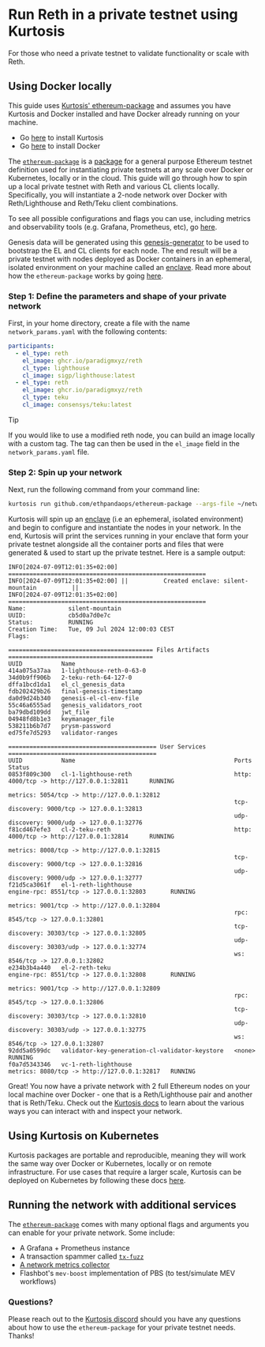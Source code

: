 # Run Reth in a private testnet using Kurtosis
For those who need a private testnet to validate functionality or scale with Reth.

## Using Docker locally
This guide uses [Kurtosis' ethereum-package](https://github.com/ethpandaops/ethereum-package) and assumes you have Kurtosis and Docker installed and have Docker already running on your machine.
* Go [here](https://docs.kurtosis.com/install/) to install Kurtosis
* Go [here](https://docs.docker.com/get-docker/) to install Docker

The [`ethereum-package`](https://github.com/ethpandaops/ethereum-package) is a [package](https://docs.kurtosis.com/advanced-concepts/packages) for a general purpose Ethereum testnet definition used for instantiating private testnets at any scale over Docker or Kubernetes, locally or in the cloud. This guide will go through how to spin up a local private testnet with Reth and various CL clients locally. Specifically, you will instantiate a 2-node network over Docker with Reth/Lighthouse and Reth/Teku client combinations.

To see all possible configurations and flags you can use, including metrics and observability tools (e.g. Grafana, Prometheus, etc), go [here](https://github.com/ethpandaops/ethereum-package#configuration).

Genesis data will be generated using this [genesis-generator](https://github.com/ethpandaops/ethereum-genesis-generator) to be used to bootstrap the EL and CL clients for each node. The end result will be a private testnet with nodes deployed as Docker containers in an ephemeral, isolated environment on your machine called an [enclave](https://docs.kurtosis.com/advanced-concepts/enclaves/). Read more about how the `ethereum-package` works by going [here](https://github.com/ethpandaops/ethereum-package/).

### Step 1: Define the parameters and shape of your private network
First, in your home directory, create a file with the name `network_params.yaml` with the following contents:
```yaml
participants:
  - el_type: reth
    el_image: ghcr.io/paradigmxyz/reth
    cl_type: lighthouse
    cl_image: sigp/lighthouse:latest
  - el_type: reth
    el_image: ghcr.io/paradigmxyz/reth
    cl_type: teku
    cl_image: consensys/teku:latest
```

> [!TIP]
> If you would like to use a modified reth node, you can build an image locally with a custom tag. The tag can then be used in the `el_image` field in the `network_params.yaml` file.

### Step 2: Spin up your network

Next, run the following command from your command line:
```bash
kurtosis run github.com/ethpandaops/ethereum-package --args-file ~/network_params.yaml --image-download always
```
Kurtosis will spin up an [enclave](https://docs.kurtosis.com/advanced-concepts/enclaves/) (i.e an ephemeral, isolated environment) and begin to configure and instantiate the nodes in your network. In the end, Kurtosis will print the services running in your enclave that form your private testnet alongside all the container ports and files that were generated & used to start up the private testnet. Here is a sample output:
```console
INFO[2024-07-09T12:01:35+02:00] ========================================================
INFO[2024-07-09T12:01:35+02:00] ||          Created enclave: silent-mountain          ||
INFO[2024-07-09T12:01:35+02:00] ========================================================
Name:            silent-mountain
UUID:            cb5d0a7d0e7c
Status:          RUNNING
Creation Time:   Tue, 09 Jul 2024 12:00:03 CEST
Flags:

========================================= Files Artifacts =========================================
UUID           Name
414a075a37aa   1-lighthouse-reth-0-63-0
34d0b9ff906b   2-teku-reth-64-127-0
dffa1bcd1da1   el_cl_genesis_data
fdb202429b26   final-genesis-timestamp
da0d9d24b340   genesis-el-cl-env-file
55c46a6555ad   genesis_validators_root
ba79dbd109dd   jwt_file
04948fd8b1e3   keymanager_file
538211b6b7d7   prysm-password
ed75fe7d5293   validator-ranges

========================================== User Services ==========================================
UUID           Name                                             Ports                                         Status
0853f809c300   cl-1-lighthouse-reth                             http: 4000/tcp -> http://127.0.0.1:32811      RUNNING
                                                                metrics: 5054/tcp -> http://127.0.0.1:32812
                                                                tcp-discovery: 9000/tcp -> 127.0.0.1:32813
                                                                udp-discovery: 9000/udp -> 127.0.0.1:32776
f81cd467efe3   cl-2-teku-reth                                   http: 4000/tcp -> http://127.0.0.1:32814      RUNNING
                                                                metrics: 8008/tcp -> http://127.0.0.1:32815
                                                                tcp-discovery: 9000/tcp -> 127.0.0.1:32816
                                                                udp-discovery: 9000/udp -> 127.0.0.1:32777
f21d5ca3061f   el-1-reth-lighthouse                             engine-rpc: 8551/tcp -> 127.0.0.1:32803       RUNNING
                                                                metrics: 9001/tcp -> http://127.0.0.1:32804
                                                                rpc: 8545/tcp -> 127.0.0.1:32801
                                                                tcp-discovery: 30303/tcp -> 127.0.0.1:32805
                                                                udp-discovery: 30303/udp -> 127.0.0.1:32774
                                                                ws: 8546/tcp -> 127.0.0.1:32802
e234b3b4a440   el-2-reth-teku                                   engine-rpc: 8551/tcp -> 127.0.0.1:32808       RUNNING
                                                                metrics: 9001/tcp -> http://127.0.0.1:32809
                                                                rpc: 8545/tcp -> 127.0.0.1:32806
                                                                tcp-discovery: 30303/tcp -> 127.0.0.1:32810
                                                                udp-discovery: 30303/udp -> 127.0.0.1:32775
                                                                ws: 8546/tcp -> 127.0.0.1:32807
92dd5a0599dc   validator-key-generation-cl-validator-keystore   <none>                                        RUNNING
f0a7d5343346   vc-1-reth-lighthouse                             metrics: 8080/tcp -> http://127.0.0.1:32817   RUNNING
```

Great! You now have a private network with 2 full Ethereum nodes on your local machine over Docker - one that is a Reth/Lighthouse pair and another that is Reth/Teku. Check out the [Kurtosis docs](https://docs.kurtosis.com/cli) to learn about the various ways you can interact with and inspect your network.

## Using Kurtosis on Kubernetes
Kurtosis packages are portable and reproducible, meaning they will work the same way over Docker or Kubernetes, locally or on remote infrastructure. For use cases that require a larger scale, Kurtosis can be deployed on Kubernetes by following these docs [here](https://docs.kurtosis.com/k8s/).

## Running the network with additional services
The [`ethereum-package`](https://github.com/ethpandaops/ethereum-package) comes with many optional flags and arguments you can enable for your private network. Some include:
- A Grafana + Prometheus instance
- A transaction spammer called [`tx-fuzz`](https://github.com/MariusVanDerWijden/tx-fuzz)
- [A network metrics collector](https://github.com/dapplion/beacon-metrics-gazer)
- Flashbot's `mev-boost` implementation of PBS (to test/simulate MEV workflows)

### Questions?
Please reach out to the [Kurtosis discord](https://discord.com/invite/6Jjp9c89z9) should you have any questions about how to use the `ethereum-package` for your private testnet needs. Thanks!
